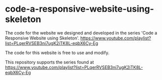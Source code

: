 # code-a-responsive-website-using-skeleton
The code for the website we designed and developed in the series 'Code a Responsive Website using Skeleton'. https://www.youtube.com/playlist?list=PLqerRVSEB3ni7ugK2iTK8L-eqbX6Cy-Eg

The code for this website is free to use and modify.

This repository supports the series found at https://www.youtube.com/playlist?list=PLqerRVSEB3ni7ugK2iTK8L-eqbX6Cy-Eg
